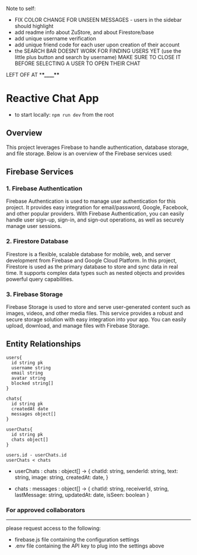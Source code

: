 Note to self:

- FIX COLOR CHANGE FOR UNSEEN MESSAGES - users in the sidebar should highlight
- add readme info about ZuStore, and about Firestore/base
- add unique username verification
- add unique friend code for each user upon creation of their account
- the SEARCH BAR DOESNT WORK FOR FINDING USERS YET (use the little plus button and search by username) MAKE SURE TO CLOSE IT BEFORE SELECTING A USER TO OPEN THEIR CHAT

LEFT OFF AT \***\*\_\_\_\_\*\***

# Reactive Chat App

- to start locally: `npm run dev` from the root

## Overview

This project leverages Firebase to handle authentication, database storage, and file storage. Below is an overview of the Firebase services used:

## Firebase Services

### 1. Firebase Authentication

Firebase Authentication is used to manage user authentication for this project. It provides easy integration for email/password, Google, Facebook, and other popular providers. With Firebase Authentication, you can easily handle user sign-up, sign-in, and sign-out operations, as well as securely manage user sessions.

### 2. Firestore Database

Firestore is a flexible, scalable database for mobile, web, and server development from Firebase and Google Cloud Platform. In this project, Firestore is used as the primary database to store and sync data in real time. It supports complex data types such as nested objects and provides powerful query capabilities.

### 3. Firebase Storage

Firebase Storage is used to store and serve user-generated content such as images, videos, and other media files. This service provides a robust and secure storage solution with easy integration into your app. You can easily upload, download, and manage files with Firebase Storage.

## Entity Relationships

```
users{
  id string pk
  username string
  email string
  avatar string
  blocked string[]
}
```

```
chats{
  id string pk
  createdAt date
  messages object[]
}
```

```
userChats{
  id string pk
  chats object[]
}
```

```
users.id - userChats.id
userChats < chats
```

- userChats : chats : object[] ->
  {
  chatId: string,
  senderId: string,
  text: string,
  image: string,
  createdAt: date,
  }

- chats : messages : object[] ->
  {
  chatId: string,
  receiverId, string,
  lastMessage: string,
  updatedAt: date,
  isSeen: boolean
  }

### For approved collaborators

---

please request access to the following:

- firebase.js file containing the configuration settings
- .env file containing the API key to plug into the settings above
